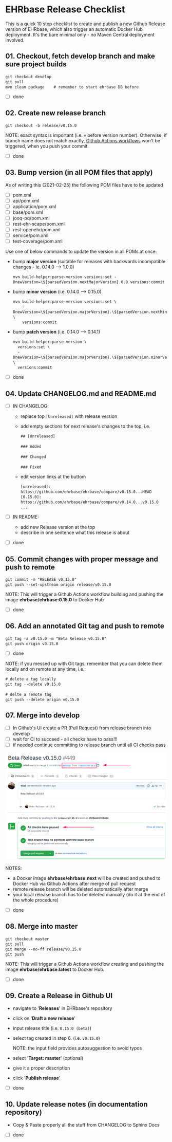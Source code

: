 # EHRbase Release Checklist

This is a quick 10 step checklist to create and publish a new Github Release version of EHRbase, which also trigger an automatic Docker Hub deployment. It's the bare minimal only - no Maven Central deployment involved.

## 01. Checkout, fetch develop branch and make sure project builds

```    
git checkout develop
git pull
mvn clean package    # remember to start ehrbase DB before
```

- [ ] done

## 02. Create new release branch 

```
git checkout -b release/v0.15.0
```
NOTE: exact syntax is important (i.e. `v` before version number). Otherwise, if branch name does not match exactly, [Github Actions workflows](https://github.com/ehrbase/ehrbase/tree/develop/.github/workflows) won't be triggered, when you push your commit.

- [ ] done

## 03. Bump version (in all POM files that apply)

As of writing this (2021-02-25) the following POM files have to be updated
- [ ] pom.xml    
- [ ] api/pom.xml 
- [ ] application/pom.xml 
- [ ] base/pom.xml 
- [ ] jooq-pq/pom.xml 
- [ ] rest-ehr-scape/pom.xml 
- [ ] rest-openehr/pom.xml 
- [ ] service/pom.xml 
- [ ] test-coverage/pom.xml

Use one of below commands to update the version in all POMs at once:


- bump **major version** (suitable for releases with backwards incompatible changes - ie. 0.14.0 --> 1.0.0)
    ```
    mvn build-helper:parse-version versions:set -DnewVersion=\${parsedVersion.nextMajorVersion}.0.0 versions:commit
    ```

- bump **minor version** (i.e. 0.14.0 --> 0.15.0)
    ```
    mvn build-helper:parse-version versions:set \
        -DnewVersion=\${parsedVersion.majorVersion}.\${parsedVersion.nextMinorVersion}.0 \
        versions:commit
    ```


- bump **patch version** (i.e. 0.14.0 --> 0.14.1)
    ```
    mvn build-helper:parse-version \
      versions:set \
      -DnewVersion=\${parsedVersion.majorVersion}.\${parsedVersion.minorVersion}.\${parsedVersion.nextIncrementalVersion} \
      versions:commit
    ```

- [ ] done 
    

## 04. Update CHANGELOG.md and README.md

- [ ] IN CHANGELOG:
    - replace top `[Unreleased]` with release version
    - add empty sections for next release's changes to the top, i.e.
        
        ```
        ## [Unreleased]

        ### Added

        ### Changed

        ### Fixed
        ```
    - edit version links at the buttom

        ```
        [unreleased]: https://github.com/ehrbase/ehrbase/compare/v0.15.0...HEAD
        [0.15.0]: https://github.com/ehrbase/ehrbase/compare/v0.14.0...v0.15.0
        ...
        ```

- [ ] IN README:
    - add new Release version at the top
    - describe in one sentence what this release is about

- [ ] done
    

## 05. Commit changes with proper message and push to remote
    
```
git commit -m "RELEASE v0.15.0"
git push --set-upstream origin release/v0.15.0
```

NOTE: This will trigger a Github Actions workflow building and pushing the image **ehrbase/ehrbase:0.15.0** to Docker Hub

- [ ] done


## 06. Add an annotated Git tag and push to remote

```
git tag -a v0.15.0 -m "Beta Release v0.15.0"
git push origin v0.15.0
```
- [ ] done

NOTE: if you messed up with Git tags, remember that you can delete them locally and on remote at any time, i.e.:
```
# delete a tag locally
git tag --delete v0.15.0

# delte a remote tag
git push --delete origin v0.15.0
```


## 07. Merge into develop

- [ ] In Github's UI create a PR (Pull Request) from release branch into develop
- [ ] wait for CI to succeed - all checks have to pass!!!
- [ ] if needed continue committing to release branch until all CI checks pass

![CI checks pass](img/release_pr_checks_pass.png)

NOTES:
- a Docker image **ehrbase/ehrbase:next** will be created and pushed to Docker Hub via Github Actions after merge of pull request
- remote release branch will be deleted automatically after merge
- your local release branch has to be deleted manually (do it at the end of the whole procedure)

- [ ] done

## 08. Merge into master

```
git checkout master
git pull
git merge --no-ff release/v0.15.0
git push
```

NOTE: This will trigger a Github Actions workflow creating and pushing the image **ehrbase/ehrbase:latest** to Docker Hub.

- [ ] done

    
## 09. Create a Release in Github UI

- navigate to '**Releases**' in EHRbase's repository
- click on '**Draft a new release**'
- input release title (i.e. `0.15.0 (beta)`)
- select tag created in step 6. (i.e. `v0.15.0`)

    NOTE: the input field provides autosuggestion to avoid typos

- select '**Target: master**' (optional)
- give it a proper description
- click '**Publish release**'

- [ ] done


## 10. Update release notes (in documentation repository)

- Copy & Paste properly all the stuff from CHANGELOG to Sphinx Docs

- [ ] done 
